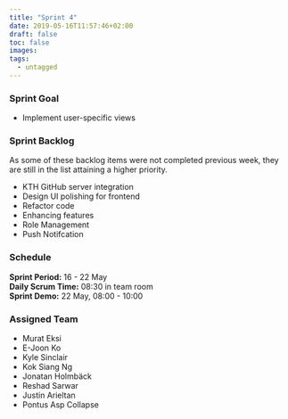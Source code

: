 ```yaml
---
title: "Sprint 4"
date: 2019-05-16T11:57:46+02:00
draft: false
toc: false
images:
tags:
  - untagged
---
```

### **Sprint Goal**

* Implement user-specific views

### **Sprint Backlog**

As some of these backlog items were not completed previous week, they are still in the list attaining a higher priority.

* KTH GitHub server integration
* Design UI polishing for frontend
* Refactor code
* Enhancing features
* Role Management
* Push Notifcation

### **Schedule**

**Sprint Period:** 16 - 22 May  
**Daily Scrum Time:** 08:30 in team room  
**Sprint Demo:** 22 May, 08:00 - 10:00 

### **Assigned Team**

* Murat Eksi
* E-Joon Ko
* Kyle Sinclair
* Kok Siang Ng
* Jonatan Holmbäck
* Reshad Sarwar
* Justin Arieltan
* Pontus Asp
Collapse
